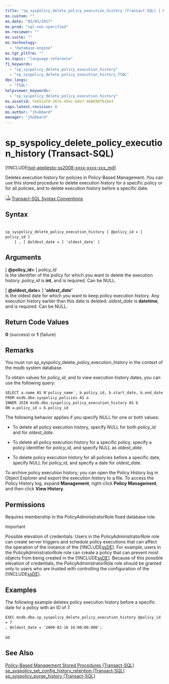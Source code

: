 ```yaml
---
title: "sp_syspolicy_delete_policy_execution_history (Transact-SQL) | Microsoft Docs"
ms.custom: ""
ms.date: "03/03/2017"
ms.prod: "sql-non-specified"
ms.reviewer: ""
ms.suite: ""
ms.technology: 
  - "database-engine"
ms.tgt_pltfrm: ""
ms.topic: "language-reference"
f1_keywords: 
  - "sp_syspolicy_delete_policy_execution_history"
  - "sp_syspolicy_delete_policy_execution_history_TSQL"
dev_langs: 
  - "TSQL"
helpviewer_keywords: 
  - "sp_syspolicy_delete_policy_execution_history"
ms.assetid: fe651af9-267e-45ec-b4e7-4b0698fb1be3
caps.latest.revision: 8
ms.author: "jhubbard"
manager: "jhubbard"
---
```

# sp_syspolicy_delete_policy_execution_history (Transact-SQL)
[!INCLUDE[tsql-appliesto-ss2008-xxxx-xxxx-xxx_md](../../database-engine/configure/windows/includes/tsql-appliesto-ss2008-xxxx-xxxx-xxx-md.md)]

  Deletes execution history for policies in Policy-Based Management. You can use this stored procedure to delete execution history for a specific policy or for all policies, and to delete execution history before a specific date.  
  
 ![Topic link icon](../../database-engine/configure/windows/media/topic-link.gif "Topic link icon") [Transact-SQL Syntax Conventions](../Topic/Transact-SQL%20Syntax%20Conventions%20\(Transact-SQL\).md)  
  
## Syntax  
  
```  
  
sp_syspolicy_delete_policy_execution_history [ @policy_id = ] policy_id ]  
    [ , [ @oldest_date = ] 'oldest_date' ]  
```  
  
## Arguments  
 [ **@policy_id=** ] *policy_id*  
 Is the identifier of the policy for which you want to delete the execution history. *policy_id* is **int**, and is required. Can be NULL.  
  
 [ **@oldest_date=** ] **'***oldest_date***'**  
 Is the oldest date for which you want to keep policy execution history. Any execution history earlier than this date is deleted. *oldest_date* is **datetime**, and is required. Can be NULL.  
  
## Return Code Values  
 **0** (success) or **1** (failure)  
  
## Remarks  
 You must run sp_syspolicy_delete_policy_execution_history in the context of the msdb system database.  
  
 To obtain values for *policy_id*, and to view execution history dates, you can use the following query:  
  
```  
SELECT a.name AS N'policy_name', b.policy_id, b.start_date, b.end_date  
FROM msdb.dbo.syspolicy_policies AS a   
INNER JOIN msdb.dbo.syspolicy_policy_execution_history AS b  
ON a.policy_id = b.policy_id  
```  
  
 The following behavior applies if you specify NULL for one or both values:  
  
-   To delete all policy execution history, specify NULL for both *policy_id* and for *oldest_date*.  
  
-   To delete all policy execution history for a specific policy, specify a policy identifier for *policy_id*, and specify NULL as *oldest_date*.  
  
-   To delete policy execution history for all policies before a specific date, specify NULL for *policy_id*, and specify a date for *oldest_date*.  
  
 To archive policy execution history, you can open the Policy History log in Object Explorer and export the execution history to a file. To access the Policy History log, expand **Management**, right-click **Policy Management**, and then click **View History**.  
  
## Permissions  
 Requires membership in the PolicyAdministratorRole fixed database role.  
  
> [!IMPORTANT]  
>  Possible elevation of credentials: Users in the PolicyAdministratorRole role can create server triggers and schedule policy executions that can affect the operation of the instance of the [!INCLUDE[ssDE](../../analysis-services/instances/install/windows/includes/ssde-md.md)]. For example, users in the PolicyAdministratorRole role can create a policy that can prevent most objects from being created in the [!INCLUDE[ssDE](../../analysis-services/instances/install/windows/includes/ssde-md.md)]. Because of this possible elevation of credentials, the PolicyAdministratorRole role should be granted only to users who are trusted with controlling the configuration of the [!INCLUDE[ssDE](../../analysis-services/instances/install/windows/includes/ssde-md.md)].  
  
## Examples  
 The following example deletes policy execution history before a specific date for a policy with an ID of 7.  
  
```  
EXEC msdb.dbo.sp_syspolicy_delete_policy_execution_history @policy_id = 7  
, @oldest_date = '2009-02-16 16:00:00.000';  
  
GO  
```  
  
## See Also  
 [Policy-Based Management Stored Procedures &#40;Transact-SQL&#41;](../../relational-databases/system-stored-procedures/policy-based-management-stored-procedures-transact-sql.md)   
 [sp_syspolicy_set_config_history_retention &#40;Transact-SQL&#41;](../../relational-databases/system-stored-procedures/sp-syspolicy-set-config-history-retention-transact-sql.md)   
 [sp_syspolicy_purge_history &#40;Transact-SQL&#41;](../../relational-databases/system-stored-procedures/sp-syspolicy-purge-history-transact-sql.md)  
  
  